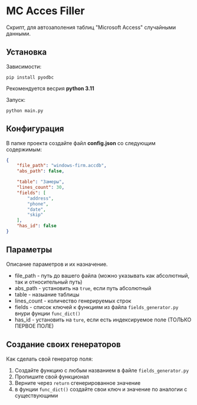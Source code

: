 # MC Acces Filler
Скрипт, для автозаполения таблиц "Microsoft Access" случайными данными.
## Установка
Зависимости:
```
pip install pyodbc
```
Рекомендуется весрия **python 3.11**

Запуск:
```
python main.py
```


## Конфигурация
В папке проекта создайте файл **config.json** со следующим содержимым:
```json
{
    "file_path": "windows-firm.accdb",
    "abs_path": false,

    "table": "Замеры",
    "lines_count": 30,
    "fields": [
        "address",
        "phone",
        "date",
        "skip"
    ],
    "has_id": false
}
```
## Параметры
Описание параметров и их назначение.
- file_path - путь до вашего файла (можно указывать как абсолютный, так и относительный путь)
- abs_path - установить на ``true``, если путь абсолютный
- table - назыание таблицы
- lines_count - количество генерируемых строк
- fields - список ключей к функциям из файла ``fields_generator.py`` внури фунции ``func_dict()``
- has_id - установить на ``ture``, если есть индексируемое поле (ТОЛЬКО ПЕРВОЕ ПОЛЕ)

## Создание своих генераторов
Как сделать свой генератор поля:
1. Создайте функцию с любым названием в файле  ``fields_generator.py``
2. Пропишите свой функционал
3. Верните через ``return`` сгенерированное значение
4. в фунции ``func_dict()`` создайте свои ключ и значение по аналогии с существующими
